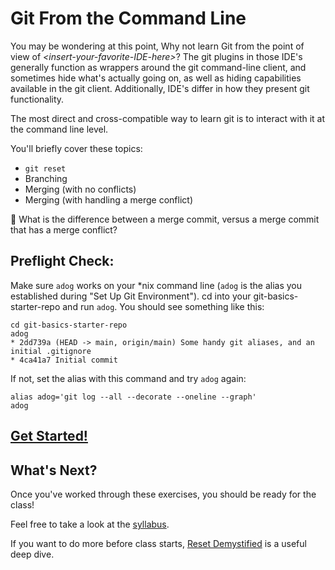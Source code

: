# Git From the Command Line
You may be wondering at this point, Why not learn Git from the point of view of _\<insert-your-favorite-IDE-here>_?  The git plugins in those IDE's generally function as wrappers around the git command-line client, and sometimes hide what's actually going on, as well as hiding capabilities available in the git client.  Additionally, IDE's differ in how they present git functionality.

The most direct and cross-compatible way to learn git is to interact with it at the command line level.

You'll briefly cover these topics:
- `git reset`
- Branching
- Merging (with no conflicts)
- Merging (with handling a merge conflict)

🤔 What is the difference between a merge commit, versus a merge commit that has a merge conflict?

## Preflight Check:
Make sure `adog` works on your \*nix command line (`adog` is the alias you established during "Set Up Git Environment").  cd into your git-basics-starter-repo and run `adog`.  You should see something like this:
```
cd git-basics-starter-repo
adog
* 2dd739a (HEAD -> main, origin/main) Some handy git aliases, and an initial .gitignore
* 4ca41a7 Initial commit

```

If not, set the alias with this command and try `adog` again:
```
alias adog='git log --all --decorate --oneline --graph'
adog
```

## [Get Started!](./command-line-exercises/three-trees-git-reset.md)

## What's Next?

Once you've worked through these exercises, you should be ready for the class!

Feel free to take a look at the [syllabus](../syllabus.md).

If you want to do more before class starts, [Reset Demystified](https://git-scm.com/book/en/v2/Git-Tools-Reset-Demystified) is a useful deep dive.

